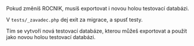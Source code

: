 Pokud změníš ROCNIK, musíš exportovat i novou holou testovací databázi.

V `tests/_zavadec.php` dej exit za migrace, a spusť testy.

Tím se vytvoří nová testovací databáze, kterou můžeš exportovat a použít jako novou holou testovací databázi.
